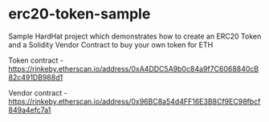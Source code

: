 # erc20-token-sample
Sample HardHat project which demonstrates how to create an ERC20 Token and a Solidity Vendor Contract to buy your own token for ETH

Token contract - https://rinkeby.etherscan.io/address/0xA4DDC5A9b0c84a9f7C6068840cB82c491DB988d1

Vendor contract - https://rinkeby.etherscan.io/address/0x96BC8a54d4FF16E3B8Cf9EC98fbcf849a4efc7a1
